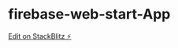 # firebase-web-start-App

[Edit on StackBlitz ⚡️](https://stackblitz.com/edit/firebase-gtk-web-start-3ydpnz)